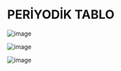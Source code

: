# PERİYODİK TABLO


![image](https://github.com/Arda1616/PERIYODIK-TABLO/assets/144992095/3c21d7ba-0a00-464a-b309-6d1c4e2c23c7)

 
![image](https://github.com/Arda1616/PERIODIC_TABLE/assets/144992095/163c24a8-45de-4334-9fde-8bca0667bd8d)

![image](https://github.com/Arda1616/PERIODIC_TABLE/assets/144992095/99e3fbc8-6d8f-4629-ba41-34958b0aa88e)
